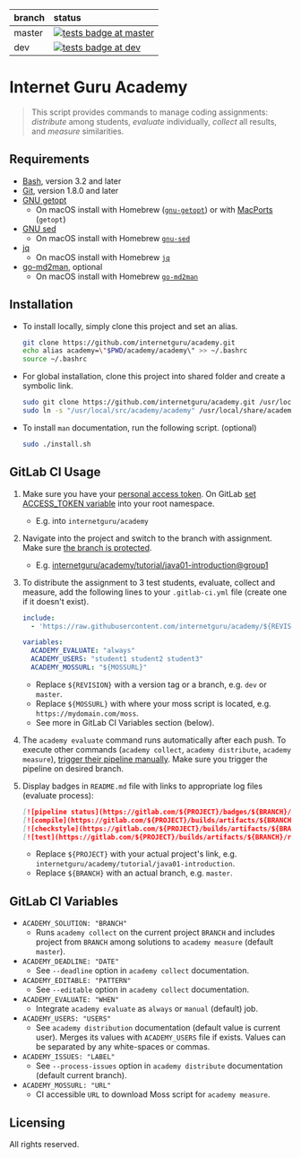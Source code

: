 
| branch  | status |
| :------------- | :------------- |
| master | [![tests badge at master](https://github.com/internetguru/academy/workflows/tests/badge.svg?branch=master)](https://github.com/internetguru/academy/actions?query=branch%3Amaster)|
| dev | [![tests badge at dev](https://github.com/internetguru/academy/workflows/tests/badge.svg?branch=dev)](https://github.com/internetguru/academy/actions?query=branch%3Adev)|

# Internet Guru Academy

> This script provides commands to manage coding assignments: _distribute_ among students, _evaluate_ individually, _collect_ all results, and _measure_ similarities.

## Requirements

- [Bash](https://www.gnu.org/software/bash/), version 3.2 and later
- [Git](https://git-scm.com/), version 1.8.0 and later
- [GNU getopt](http://frodo.looijaard.name/project/getopt)
  - On macOS install with Homebrew ([`gnu-getopt`](http://braumeister.org/formula/gnu-getopt)) or with [MacPorts](https://www.macports.org/) (`getopt`)
- [GNU sed](https://www.gnu.org/software/sed/)
  - On macOS install with Homebrew [`gnu-sed`](http://braumeister.org/formula/gnu-sed)
- [jq](https://stedolan.github.io/jq/)
  - On macOS install with Homebrew [`jq`](https://formulae.brew.sh/formula/jq)
- [go-md2man](https://github.com/cpuguy83/go-md2man), optional
  - On macOS install with Homebrew [`go-md2man`](https://formulae.brew.sh/formula/go-md2man)

## Installation

- To install locally, simply clone this project and set an alias.

   ```sh
   git clone https://github.com/internetguru/academy.git
   echo alias academy=\"$PWD/academy/academy\" >> ~/.bashrc
   source ~/.bashrc
   ```

- For global installation, clone this project into shared folder and create a symbolic link.

   ```sh
   sudo git clone https://github.com/internetguru/academy.git /usr/local/src
   sudo ln -s "/usr/local/src/academy/academy" /usr/local/share/academy
   ```

- To install `man` documentation, run the following script. (optional)
   ```sh
   sudo ./install.sh
   ```

## GitLab CI Usage

1. Make sure you have your [personal access token](https://docs.gitlab.com/ee/user/profile/personal_access_tokens.html#creating-a-personal-access-token). On GitLab [set ACCESS_TOKEN variable](https://docs.gitlab.com/ee/ci/variables/#create-a-custom-variable-in-the-ui) into your root namespace.

   - E.g. into `internetguru/academy`

1. Navigate into the project and switch to the branch with assignment. Make sure [the branch is protected](https://docs.gitlab.com/ee/user/project/protected_branches.html).

   - E.g. [internetguru/academy/tutorial/java01-introduction@group1](https://gitlab.com/internetguru/academy/tutorial/java01-introduction/-/tree/group1)

1. To distribute the assignment to 3 test students, evaluate, collect and measure, add the following lines to your `.gitlab-ci.yml` file (create one if it doesn't exist).

   ```yaml
   include:
     - 'https://raw.githubusercontent.com/internetguru/academy/${REVISION}/gitlab-stages.yml'

   variables:
     ACADEMY_EVALUATE: "always"
     ACADEMY_USERS: "student1 student2 student3"
     ACADEMY_MOSSURL: "${MOSSURL}"
   ```

   - Replace `${REVISION}` with a version tag or a branch, e.g. `dev` or `master`.
   - Replace `${MOSSURL}` with where your moss script is located, e.g. `https://mydomain.com/moss`.
   - See more in GitLab CI Variables section (below).

1. The `academy evaluate` command runs automatically after each push. To execute other commands (`academy collect`, `academy distribute`, `academy measure`), [trigger their pipeline manually](https://docs.gitlab.com/ee/ci/pipelines/#run-a-pipeline-manually). Make sure you trigger the pipeline on desired branch.

1. Display badges in `README.md` file with links to appropriate log files (evaluate process):

   ```markdown
   [![pipeline status](https://gitlab.com/${PROJECT}/badges/${BRANCH}/pipeline.svg)](https://gitlab.com/${PROJECT}/-/pipelines?ref=${BRANCH})
   [![compile](https://gitlab.com/${PROJECT}/builds/artifacts/${BRANCH}/raw/.results/compile.svg?job=evaluate)](https://gitlab.com/${PROJECT}/-/jobs/artifacts/${BRANCH}/file/.results/compile.log?job=evaluate)
   [![checkstyle](https://gitlab.com/${PROJECT}/builds/artifacts/${BRANCH}/raw/.results/checkstyle.svg?job=evaluate)](https://gitlab.com/${PROJECT}/-/jobs/artifacts/${BRANCH}/file/.results/checkstyle.log?job=evaluate)
   [![test](https://gitlab.com/${PROJECT}/builds/artifacts/${BRANCH}/raw/.results/test.svg?job=evaluate)](https://gitlab.com/${PROJECT}/-/jobs/artifacts/${BRANCH}/file/.results/test.log?job=evaluate)
   ```

   - Replace `${PROJECT}` with your actual project's link, e.g. `internetguru/academy/tutorial/java01-introduction`.
   - Replace `${BRANCH}` with an actual branch, e.g. `master`.

## GitLab CI Variables

- `ACADEMY_SOLUTION: "BRANCH"`
   - Runs `academy collect` on the current project `BRANCH` and includes project from `BRANCH` among solutions to `academy measure` (default `master`).
- `ACADEMY_DEADLINE: "DATE"`
   - See `--deadline` option in `academy collect` documentation.
- `ACADEMY_EDITABLE: "PATTERN"`
   - See `--editable` option in `academy collect` documentation.
- `ACADEMY_EVALUATE: "WHEN"`
   - Integrate `academy evaluate` as `always` or `manual` (default) job.
- `ACADEMY_USERS: "USERS"`
   - See `academy distribution` documentation (default value is current user). Merges its values with `ACADEMY_USERS` file if exists. Values can be separated by any white-spaces or commas.
- `ACADEMY_ISSUES: "LABEL"`
   - See `--process-issues` option in `academy distribute` documentation (default current branch).
- `ACADEMY_MOSSURL: "URL"`
   - CI accessible `URL` to download Moss script for `academy measure`.

## Licensing

All rights reserved.
